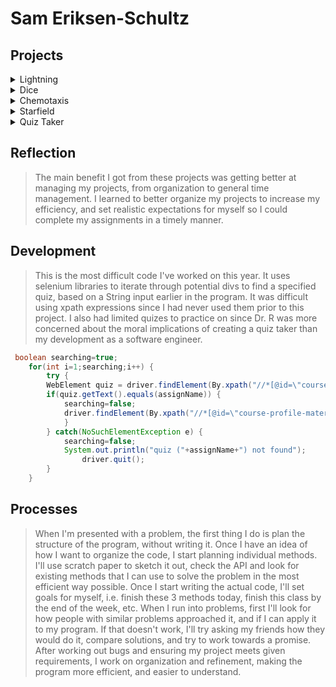 # Sam Eriksen-Schultz

## Projects
<details>
<summary>Lightning</summary>
	<a href="https://github.com/SamEriksenSchultz/lightning2">repo link</a>
</details>
<details>
<summary>Dice</summary>
	<a href="https://github.com/SamEriksenSchultz/dice3">repo link</a>
</details>
<details>
<summary>Chemotaxis</summary>
	<a href="https://github.com/SamEriksenSchultz/chemotaxis4">repo link</a>
</details>
<details>
<summary>Starfield</summary>
	<a href="https://github.com/SamEriksenSchultz/starfield5">repo link</a>
</details>
<details>
<summary>Quiz Taker</summary>
	<a href="https://github.com/SamEriksenSchultz/quizTaker">repo link</a>
</details>

## Reflection 
>The main benefit I got from these projects was getting better at managing my projects, from organization to general time management. I learned to better organize my projects to increase my efficiency, and set realistic expectations for myself so I could complete my assignments in a timely manner.

## Development
>This is the most difficult code I've worked on this year. It uses selenium libraries to iterate through potential divs to find a specified quiz, based on a String input earlier in the program. It was difficult using xpath expressions since I had never used them prior to this project. I also had limited quizes to practice on since Dr. R was more concerned about the moral implications of creating a quiz taker than my development as a software engineer.

```Java
 boolean searching=true;
 	for(int i=1;searching;i++) {
		try {
		WebElement quiz = driver.findElement(By.xpath("//*[@id=\"course-profile-materials\"]/div[2]/div/div["+i+"]/div/div[3]/div[1]/a"));
		if(quiz.getText().equals(assignName)) {
			searching=false;
			driver.findElement(By.xpath("//*[@id=\"course-profile-materials\"]/div[2]/div/div["+i+"]/div/div[3]/div[1]/a")).click();
			}
		} catch(NoSuchElementException e) {
			searching=false;
			System.out.println("quiz ("+assignName+") not found");
      			driver.quit();
		}
	}
```

## Processes
>When I'm presented with a problem, the first thing I do is plan the structure of the program, without writing it. Once I have an idea of how I want to organize the code, I start planning individual methods. I'll use scratch paper to sketch it out, check the API and look for existing methods that I can use to solve the problem in the most efficient way possible. Once I start writing the actual code, I'll set goals for myself, i.e. finish these 3 methods today, finish this class by the end of the week, etc. When I run into problems, first I'll look for how people with similar problems approached it, and if I can apply it to my program. If that doesn't work, I'll try asking my friends how they would do it, compare solutions, and try to work towards a promise. <br> After working out bugs and ensuring my project meets given requirements, I work on organization and refinement, making the program more efficient, and easier to understand.
